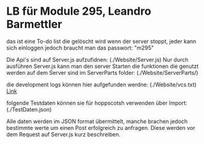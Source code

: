 # LB für Module 295, Leandro Barmettler

das ist eine To-do list die gelöscht wird wenn der server stoppt, jeder kann sich einloggen jedoch braucht man das passwort: "m295"

Die Api's sind auf Server.js aufzufidnen: (./Website/Server.js)
Nur durch ausführen Server.js kann man den server Starten
die funktionen die genutzt werden auf dem Server sind im ServerParts folder: (./Website/ServerParts/)

die development logs können hier aufgefunden werdne: (./Website/vcs.txt)
[Link](https://hoppscotch.io/)

folgende Testdaten können sie für hoppscotsh verwenden über Import: (./TestDaten.json)


Alle daten werden im JSON format übermittelt, manche brachen jedoch bestimmte werte um einen Post erfolgreich zu anfragen. Diese werden vor dem Request auf Server.js kurz beschreiben.
